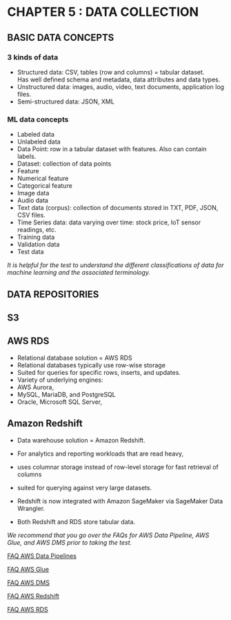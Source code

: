 
# CHAPTER 5 : DATA COLLECTION

## BASIC DATA CONCEPTS

### 3 kinds of data

- Structured data: CSV, tables (row and columns) = tabular dataset.  
  Has well defined schema and metadata, data attributes and data types.
- Unstructured data: images, audio, video, text documents, application log files.
- Semi-structured data:  JSON, XML


### ML data concepts

- Labeled data
- Unlabeled data
- Data Point: row in a tabular dataset with features.  Also can contain labels.
- Dataset: collection of data points
- Feature
- Numerical feature
- Categorical feature
- Image data
- Audio data
- Text data (corpus): collection of documents stored in TXT, PDF, JSON, CSV files.
- Time Series data: data varying over time: stock price, IoT sensor readings, etc.
- Training data
- Validation data
- Test data

*It is helpful for the test to understand the different classifications of data
for machine learning and the associated terminology.*

## DATA REPOSITORIES

## S3

## AWS RDS

- Relational database solution = AWS RDS
- Relational databases typically use row-wise storage 
- Suited for queries for specific rows, inserts, and updates.
- Variety of underlying engines:
- AWS Aurora, 
- MySQL, MariaDB, and PostgreSQL
- Oracle, Microsoft SQL Server, 

## Amazon Redshift 

- Data warehouse solution = Amazon Redshift. 
- For analytics and reporting workloads that are read heavy, 
- uses columnar storage instead of row-level storage for fast retrieval of columns
- suited for querying against very large datasets. 
- Redshift is now integrated with Amazon SageMaker via SageMaker Data Wrangler.

- Both Redshift and RDS store tabular data. 


*We recommend that you go over the FAQs for AWS Data Pipeline, AWS
Glue, and AWS DMS prior to taking the test.*

[FAQ AWS Data Pipelines](https://aws.amazon.com/datapipeline/faqs/)

[FAQ AWS Glue](https://aws.amazon.com/glue/faqs/)

[FAQ AWS DMS](https://aws.amazon.com/dms/faqs/)

[FAQ AWS Redshift](https://aws.amazon.com/redshift/faqs/)

[FAQ AWS RDS](https://aws.amazon.com/rds/faqs/)



